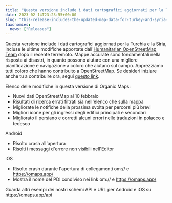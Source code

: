 ```yaml
---
title: "Questa versione include i dati cartografici aggiornati per la Turchia e la Siria, comprese le modifiche apportate dal team umanitario di OpenStreetMap dopo il recente terremoto"
date: 2023-02-14T23:23:55+00:00
slug: "this-release-includes-the-updated-map-data-for-turkey-and-syria-including-the-humanitarian-openstreetmap-team-changes-after-the-recent-earthquake"
taxonomies:
  news: ["Releases"]
---
```


Questa versione include i dati cartografici aggiornati per la Turchia e la Siria, incluse le ultime modifiche apportate dall'[Humanitarian OpenStreetMap Team](https://www.hotosm.org/) dopo il recente terremoto. Mappe accurate sono fondamentali nella risposta ai disastri, in quanto possono aiutare con una migliore pianificazione e navigazione a coloro che aiutano sul campo. Apprezziamo tutti coloro che hanno contribuito a OpenStreetMap. Se desideri iniziare anche tu a contribuire ora, segui [questo link](https://www.openstreetmap.org/user/Heather%20Leson/diary/400951).

Elenco delle modifiche in questa versione di Organic Maps:
* Nuovi dati OpenStreetMap al 10 febbraio
* Risultati di ricerca errati filtrati sia nell'elenco che sulla mappa
* Migliorate le notifiche della prossima svolta per percorsi più brevi
* Migliori icone per gli ingressi degli edifici principali e secondari
* Migliorato il persiano e corretti alcuni errori nelle traduzioni in polacco e tedesco

Android
* Risolto crash all'apertura
* Risolti i messaggi d'errore non visibili nell'Editor

iOS
* Risolto crash durante l'apertura di collegamenti om:// e <https://omaps.app/>
* Mostra il nome del PDI condiviso nei link om:// e <https://omaps.app/>

Guarda altri esempi dei nostri schemi API e URL per Android e iOS su <https://omaps.app/api>
